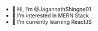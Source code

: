 - 👋 Hi, I’m @JagannathShingne01
- 👀 I’m interested in MERN Stack
- 🌱 I’m currently learning ReactJS
  
<!---
JagannathShingne01/JagannathShingne01 is a ✨ special ✨ repository because its `README.md` (this file) appears on your GitHub profile.
You can click the Preview link to take a look at your changes.
--->
